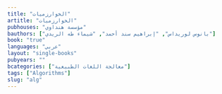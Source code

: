 ```yaml
---
title: "الخوارزميات"
artitle: "الخوارزميات"
pubhouses: "مؤسسة هنداوي"
bauthors: ["بانوس لوريداس", "إبراهيم سند أحمد", "شيماء طه الريدي"]
book: "true"
languages: "عربي"
layout: "single-books"
pubyears: ""
bcategories: ["معالجة اللغات الطبيعية"]
tags: ["‫‪Algorithms‬‬"]
slug: "alg"
---
```


